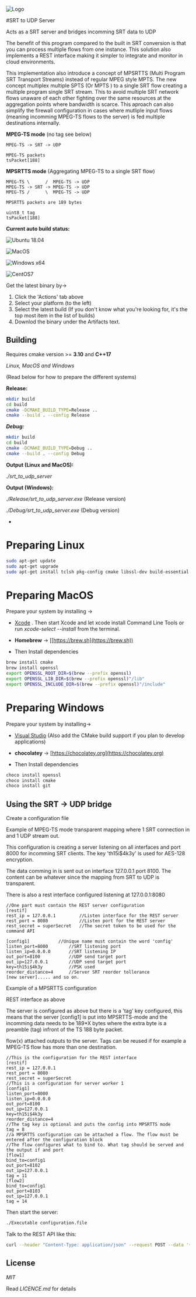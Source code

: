 ![Logo](srt_udp_server.png)

#SRT to UDP Server

Acts as a SRT server and bridges incomming SRT data to UDP

The benefit of this program compared to the built in SRT conversion is that you can process multiple flows from one instance. This solution also implements a REST interface making it simpler to integrate and monitor in cloud environments. 

This implementation also introduce a concept of MPSRTTS (Multi Program SRT Transport Streams) instead of regular MPEG style MPTS. The new concept multiplex multiple SPTS (Or MPTS ) to a single SRT flow creating a multiple program single SRT stream. This to avoid multiple SRT network flows unaware of each other fighting over the same resources at the aggregation points where bandwidth is scarce. This aproach can also simplify the firewall configuration in cases where mutliple input flows (meaning incomming MPEG-TS flows to the server) is fed multiple destinations internally.

**MPEG-TS mode** (no tag see below)

```
MPEG-TS -> SRT -> UDP

MPEG-TS packets
tsPacket[188]
```

**MPSRTTS mode** (Aggregating MPEG-TS to a single SRT flow)

```
MPEG-TS \      /  MPEG-TS -> UDP
MPEG-TS -> SRT -> MPEG-TS -> UDP
MPEG-TS /      \  MPEG-TS -> UDP

MPSRTTS packets are 189 bytes

uint8_t tag
tsPacket[188]

```

**Current auto build status:**

![Ubuntu 18.04](https://github.com/Unit-X/srt_to_udp_server/workflows/Ubuntu%2018.04/badge.svg)

![MacOS](https://github.com/Unit-X/srt_to_udp_server/workflows/MacOS/badge.svg)

![Windows x64](https://github.com/Unit-X/srt_to_udp_server/workflows/Windows%20x64/badge.svg)

![CentOS7](https://github.com/Unit-X/srt_to_udp_server/workflows/CentOS7/badge.svg)

Get the latest binary by->

1. Click the 'Actions' tab above
2. Select your platform (to the left)
3. Select the latest build (If you don't know what you're looking for, it's the top most item in the list of builds)
4. Downlod the binary under the Artifacts text.


## Building

Requires cmake version >= **3.10** and **C++17**

*Linux, MacOS and Windows*

(Read below for how to prepare the different systems)

**Release:**

```sh
mkdir build
cd build
cmake -DCMAKE_BUILD_TYPE=Release ..
cmake --build . --config Release
```

***Debug:***

```sh
mkdir build
cd build
cmake -DCMAKE_BUILD_TYPE=Debug ..
cmake --build . --config Debug
```

**Output (Linux and MacOS):**
 
*./srt\_to\_udp\_server*

**Output (Windows):** 
 
*./Release/srt\_to\_udp\_server.exe* (Release version)
 
*./Debug/srt\_to\_udp\_server.exe* (Debug version)


-

# Preparing Linux

```sh
sudo apt-get update
sudo apt-get upgrade
sudo apt-get install tclsh pkg-config cmake libssl-dev build-essential
```

# Preparing MacOS

Prepare your system by installing ->

* [Xcode](https://itunes.apple.com/us/app/xcode/id497799835)
. Then start Xcode and let xcode install Command Line Tools or run *xcode-select --install* from the terminal.

* **Homebrew** -> [[https://brew.sh](https://brew.sh))

* Then Install dependencies

```sh
brew install cmake
brew install openssl
export OPENSSL_ROOT_DIR=$(brew --prefix openssl)
export OPENSSL_LIB_DIR=$(brew --prefix openssl)"/lib"
export OPENSSL_INCLUDE_DIR=$(brew --prefix openssl)"/include"
```

# Preparing Windows


Prepare your system by installing->

* [Visual Studio](https://visualstudio.microsoft.com/downloads/)
(Also add the CMake build support if you plan to develop applications)

*  **chocolatey** -> [https://chocolatey.org](https://chocolatey.org)

* Then Install dependencies

```sh
choco install openssl
choco install cmake
choco install git
```


## Using the SRT -> UDP bridge


Create a configuration file

Example of MPEG-TS mode transparent mapping where 1 SRT connection in and 1 UDP stream out.

This configuration is creating a server listening on all interfaces and port 8000 for incomming SRT clients. The key 'th15i$4k3y' is used for AES-128 encryption.

The data comming in is sent out on interface 127.0.0.1 port 8100. The content can be whatever since the mapping from SRT to UDP is transparent.

There is also a rest interface configured listening at 127.0.0.1:8080


```
//One part must contain the REST server configuration
[restif]
rest_ip = 127.0.0.1 		//Listen interface for the REST server
rest_port = 8080			//Listen port for the REST server
rest_secret = superSecret	//The secret token to be used for the command API

[config1] 			//Unique name must contain the word 'config'
listen_port=8000 		//SRT listening port
listen_ip=0.0.0.0 		//SRT listening IP
out_port=8100			//UDP send target port
out_ip=127.0.0.1		//UDP send target port
key=th15i$4k3y 			//PSK used
reorder_distance=4 		//Server SRT reorder tollerance
[new server]..... and so on.
```

Example of a MPSRTTS configuration

REST interface as above

The server is configured as above but there is a 'tag' key configured, this means that the server [config1] is put into MPSRTTS-mode and the incomming data needs to be 189*X bytes where the extra byte is a preamble (tag) infront of the TS 188 byte packet.

flow(x) attached outputs to the server. Tags can be reused if for example a MPEG-TS flow has more than one destination.

```
//This is the configuration for the REST interface
[restif]
rest_ip = 127.0.0.1
rest_port = 8080
rest_secret = superSecret
//This is a configuration for server worker 1
[config1]
listen_port=8000
listen_ip=0.0.0.0
out_port=8100
out_ip=127.0.0.1
key=th15i$4k3y
reorder_distance=4
//The tag key is optional and puts the config into MPSRTTS mode
tag = 8
//a MPSRTTS configuration can be attached a flow. The flow must be entered after the configuration block
//The flow configures what to bind to. What tag should be served and the output if and port
[flow1]
bind_to=config1
out_port=8102
out_ip=127.0.0.1
tag = 11
[flow2]
bind_to=config1
out_port=8103
out_ip=127.0.0.1
tag = 14
```



Then start the server:

```sh
./Executable configuration.file

```

Talk to the REST API like this:

```sh
curl --header "Content-Type: application/json" --request POST --data '{"token":"superSecret","command":"dumpall"}' http://127.0.0.1:8080/restapi/version1
```


## License

*MIT*

Read *LICENCE.md* for details